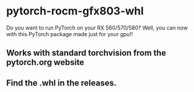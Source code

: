 # pytorch-rocm-gfx803-whl
Do you want to run PyTorch on your RX 560/570/580? Well, you can now with this PyTorch package made just for your gpu!!

## Works with standard torchvision from the pytorch.org website
## Find the .whl in the releases.
